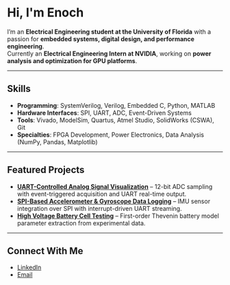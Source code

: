 # Hi, I'm Enoch

I’m an **Electrical Engineering student at the University of Florida** with a passion for **embedded systems, digital design, and performance engineering**.  
Currently an **Electrical Engineering Intern at NVIDIA**, working on **power analysis and optimization for GPU platforms**.

---

## Skills
- **Programming**: SystemVerilog, Verilog, Embedded C, Python, MATLAB
- **Hardware Interfaces**: SPI, UART, ADC, Event-Driven Systems
- **Tools**: Vivado, ModelSim, Quartus, Atmel Studio, SolidWorks (CSWA), Git
- **Specialties**: FPGA Development, Power Electronics, Data Analysis (NumPy, Pandas, Matplotlib)

---

## Featured Projects
- [**UART-Controlled Analog Signal Visualization**]([link-to-repo](https://github.com/EnochWong521/UART-Enabled-Analog-Signal-Acquisition-Visualization)) – 12-bit ADC sampling with event-triggered acquisition and UART real-time output.
- [**SPI-Based Accelerometer & Gyroscope Data Logging**]([link-to-repo](https://github.com/EnochWong521/SPI-Based-Accelerometer-Gyroscope-Data-Acquisition)) – IMU sensor integration over SPI with interrupt-driven UART streaming.
- [**High Voltage Battery Cell Testing**]([link-to-repo](https://github.com/EnochWong521/HV-Battery-Cell-Modeling)) – First-order Thevenin battery model parameter extraction from experimental data.

---

## Connect With Me
- [LinkedIn](www.linkedin.com/in/enoch-wong-595743290)  
- [Email](enoch3d14@gmail.com)  
